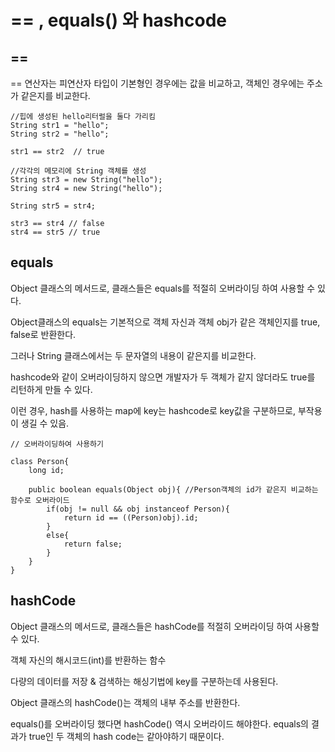 # == , equals() 와 hashcode  

## ==  

== 연산자는 피연산자 타입이 기본형인 경우에는 값을 비교하고, 객체인 경우에는 주소가 같은지를 비교한다.  

```
//힙에 생성된 hello리터럴을 둘다 가리킴 
String str1 = "hello";
String str2 = "hello";

str1 == str2  // true

//각각의 메모리에 String 객체를 생성
String str3 = new String("hello");
String str4 = new String("hello");

String str5 = str4;

str3 == str4 // false 
str4 == str5 // true
```  

 
## equals  

Object 클래스의 메서드로, 클래스들은 equals를 적절히 오버라이딩 하여 사용할 수 있다.  

Object클래스의 equals는 기본적으로 객체 자신과 객체 obj가 같은 객체인지를 true, false로 반환한다.  

그러나 String 클래스에서는 두 문자열의 내용이 같은지를 비교한다.   

hashcode와 같이 오버라이딩하지 않으면 개발자가 두 객체가 같지 않더라도 true를 리턴하게 만들 수 있다.  

이런 경우, hash를 사용하는 map에 key는 hashcode로 key값을 구분하므로, 부작용이 생길 수 있음.

```
// 오버라이딩하여 사용하기

class Person{
	long id;

	public boolean equals(Object obj){ //Person객체의 id가 같은지 비교하는 함수로 오버라이드
		if(obj != null && obj instanceof Person){
			return id == ((Person)obj).id;
		}
		else{
			return false;
		}
	}
}
```
## hashCode  

Object 클래스의 메서드로, 클래스들은 hashCode를 적절히 오버라이딩 하여 사용할 수 있다.  

객체 자신의 해시코드(int)를 반환하는 함수  

다량의 데이터를 저장 & 검색하는 해싱기법에 key를 구분하는데 사용된다.  

Object 클래스의 hashCode()는 객체의 내부 주소를 반환한다.  

equals()를 오버라이딩 했다면 hashCode() 역시 오버라이드 해야한다. equals의 결과가  true인 두 객체의 hash code는 같아야하기 때문이다.  



  


